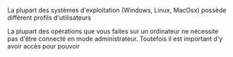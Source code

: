 La plupart des systèmes d'exploitation (Windows, Linux, MacOsx) possède différent profils d'utilisateurs 

La plupart des opérations que vous faites sur un ordinateur ne nécessite pas  d'être connecté en mode administrateur. Toutefois il est important d'y avoir accès pour pouvoir 